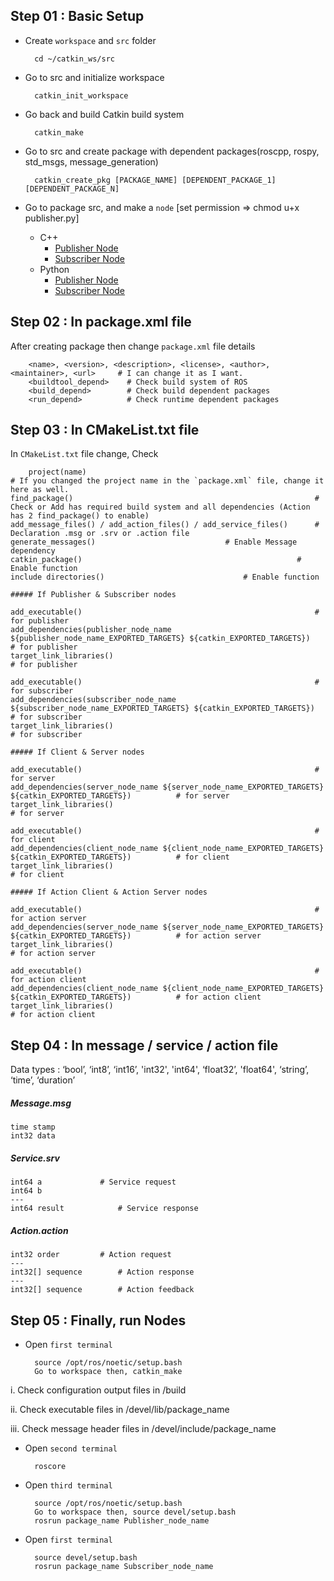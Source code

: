 ## Step 01 : Basic Setup

- Create `workspace` and `src` folder

		cd ~/catkin_ws/src

- Go to src and initialize workspace

		catkin_init_workspace
	
- Go back and build Catkin build system

		catkin_make
	
- Go to src and create package with dependent packages(roscpp, rospy, std_msgs, message_generation)

		catkin_create_pkg [PACKAGE_NAME] [DEPENDENT_PACKAGE_1] [DEPENDENT_PACKAGE_N]

- Go to package src, and make a `node` [set permission => chmod u+x publisher.py]
	- C++
		- [Publisher Node](https://github.com/denuwan-yasodhana/ros/blob/main/Interprocess%20Communiaction/Publisher_C%2B%2B.cpp)
		- [Subscriber Node](https://github.com/denuwan-yasodhana/ros/blob/main/Interprocess%20Communiaction/Subscriber_C%2B%2B.cpp)
	- Python
		- [Publisher Node](https://github.com/denuwan-yasodhana/ros/blob/main/Interprocess%20Communiaction/Publisher_python.py)
		- [Subscriber Node](https://github.com/denuwan-yasodhana/ros/blob/main/Interprocess%20Communiaction/Subscriber_python.py)

## Step 02 : In package.xml file

After creating package then change `package.xml` file details		

        <name>, <version>, <description>, <license>, <author>, <maintainer>, <url>     # I can change it as I want.
        <buildtool_depend>    # Check build system of ROS
        <build_depend>        # Check build dependent packages
        <run_depend>          # Check runtime dependent packages

## Step 03 : In CMakeList.txt file

In `CMakeList.txt` file change, Check

        project(name)                                                     	# If you changed the project name in the `package.xml` file, change it here as well. 
	find_package()                                                    	# Check or Add has required build system and all dependencies (Action has 2 find_package() to enable)
	add_message_files() / add_action_files() / add_service_files()    	# Declaration .msg or .srv or .action file
	generate_messages()					   	    	# Enable Message dependency 
	catkin_package()		                                    	# Enable function
	include directories()						    	# Enable function

	##### If Publisher & Subscriber nodes
	
	add_executable()													# for publisher
	add_dependencies(publisher_node_name ${publisher_node_name_EXPORTED_TARGETS} ${catkin_EXPORTED_TARGETS})		# for publisher 
	target_link_libraries()													# for publisher

	add_executable()													# for subscriber
	add_dependencies(subscriber_node_name ${subscriber_node_name_EXPORTED_TARGETS} ${catkin_EXPORTED_TARGETS})		# for subscriber
	target_link_libraries()													# for subscriber
	
	##### If Client & Server nodes
	
	add_executable()													# for server
	add_dependencies(server_node_name ${server_node_name_EXPORTED_TARGETS} ${catkin_EXPORTED_TARGETS})			# for server 
	target_link_libraries()													# for server

	add_executable()													# for client
	add_dependencies(client_node_name ${client_node_name_EXPORTED_TARGETS} ${catkin_EXPORTED_TARGETS})			# for client
	target_link_libraries()													# for client
	
	##### If Action Client & Action Server nodes
	
	add_executable()													# for action server
	add_dependencies(server_node_name ${server_node_name_EXPORTED_TARGETS} ${catkin_EXPORTED_TARGETS})			# for action server 
	target_link_libraries()													# for action server

	add_executable()													# for action client
	add_dependencies(client_node_name ${client_node_name_EXPORTED_TARGETS} ${catkin_EXPORTED_TARGETS})			# for action client
	target_link_libraries()													# for action client
	
	
## Step 04 : In message / service / action file

Data types : ‘bool’, ‘int8’, ‘int16’, 'int32', 'int64', ‘float32’, 'float64', ‘string’, ‘time’, ‘duration’

##### Message.msg

	time stamp
	int32 data
	
##### Service.srv

	int64 a 			# Service request
	int64 b 
	---
	int64 result			# Service response
	
##### Action.action

	
	int32 order			# Action request
	---
	int32[] sequence		# Action response
	---
	int32[] sequence		# Action feedback
	
## Step 05 : Finally, run Nodes

- Open 	`first terminal` 
	
		source /opt/ros/noetic/setup.bash
		Go to workspace then, catkin_make

i. Check configuration output files in /build

ii. Check executable files in /devel/lib/package_name

iii. Check message header files in /devel/include/package_name

- Open `second terminal`

		roscore
		
- Open `third terminal`

		source /opt/ros/noetic/setup.bash
		Go to workspace then, source devel/setup.bash
		rosrun package_name Publisher_node_name
		
- Open `first terminal`
		
		source devel/setup.bash
		rosrun package_name Subscriber_node_name
	
	
	
